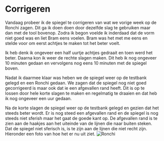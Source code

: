 # Corrigeren
Vandaag probeer ik de spiegel te corrigeren van wat we vorige week op de Ronchi zagen. Dit ga ik doen doen door dezelfde slag te gebruiken maar dan met de tool bovenop. Zodra ik begon voelde ik inderdaad dat de vorm niet goed was en liet Bram eens voelen. Bram was het met me eens en stelde voor om eerst achtjes te maken tot het beter voelt.

Ik heb denk ik ongeveer een half uurtje achtjes gedraait en toen werd het beter. Daarna kon ik weer de rechte slagen maken. Dit heb ik nog ongeveer 10 minuten gedaan en vervolgens nog eens 10 minuten met de spiegel boven.

Nadat ik daarmee klaar was heben we de spiegel weer op de testbank gelegd en een Ronchi gedaan. We zagen dat de spiegel nog niet goed gecorrigeerd is maar ook dat ie een afgevallen rand heeft. Dit is op te lossen door hele korte slagen te maken en regelmatig te draaien en dat heb ik nog ongeveer een uur gedaan.

Na de korte slagen de spiegel weer op de testbank gelegd en gezien dat het steeds beter wordt. Er is nog steed een afgevallen rand en de spiegel is nog steeds niet sferish maar het gaat de goede kant op. De afgevallen rand is te zien aan de haakjes aan het uiteinde van de lijnen die naar buiten steken. Dat de spiegel niet sferisch is, is te zijn aan de lijnen die niet recht zijn. Hieronder een foto van hoe het er nu uit ziet.
![Ronchi](/images/c09e48f1-d37a-44fc-9fc3-ff086b0b783d.JPG)